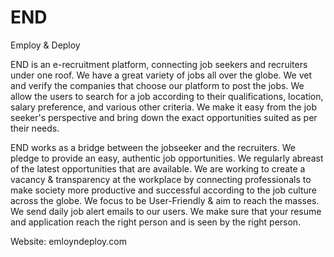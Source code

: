 # END
Employ & Deploy

END is an e-recruitment platform, connecting job seekers and recruiters under one roof. We have a great variety of jobs all over the globe. We vet and verify the companies that choose our platform to post the jobs. We allow the users to search for a job according to their qualifications, location, salary preference, and various other criteria. We make it easy from the job seeker's perspective and bring down the exact opportunities suited as per their needs.

END works as a bridge between the jobseeker and the recruiters. We pledge to provide an easy, authentic job opportunities. We regularly abreast of the latest opportunities that are available. We are working to create a vacancy & transparency at the workplace by connecting professionals to make society more productive and successful according to the job culture across the globe. We focus to be User-Friendly & aim to reach the masses. We send daily job alert emails to our users. We make sure that your resume and application reach the right person and is seen by the right person.

Website: emloyndeploy.com 

